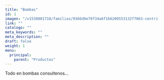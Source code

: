 ```yaml
---
title: "Bombas"
id: 1
imagen: "/v1530801710/familias/9366d0e70f34a6f1b6209553132f7063-centrifugas-sanitarias.jpg"
link: ""
catalogo: ""
meta_keywords: ""
meta_description: ""
draft: false
weight: 1
menu:
  principal:
    parent: "Productos"
---
```

<p>Todo en bombas consultenos...</p>
